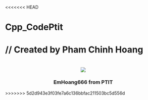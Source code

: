 <<<<<<< HEAD
# Cpp_CodePtit
// Created by Pham Chinh Hoang
=======
<h1 align="center">
    <img src="https://readme-typing-svg.herokuapp.com/?font=Titillium+Web&size=35&repeat=false&center=true&vCenter=true&width=600&height=80&duration=5000&lines=Welcome+to+Juhan404's+Repository+❤️;" />
</h1>

<h3 align="center">EmHoang666 from PTIT</h3>
>>>>>>> 5d2d943e3f03fe7a6c136bbfac211503bc5d556d

